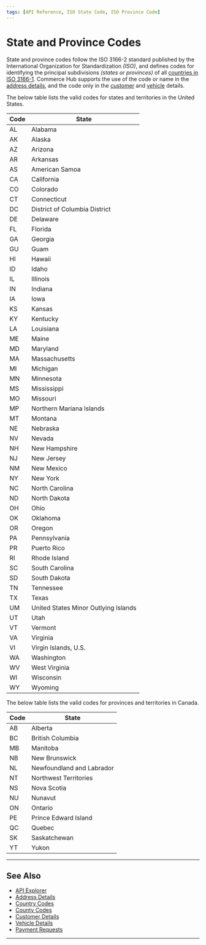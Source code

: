 ```yaml
---
tags: [API Reference, ISO State Code, ISO Province Code]
---
```


# State and Province Codes

State and province codes follow the ISO 3166-2 standard published by the International Organization for Standardization *(ISO)*, and defines codes for identifying the principal subdivisions *(states or provinces)* of all [countries in ISO 3166-1](?path=docs/Resources/Master-Data/Country-Code.md). Commerce Hub supports the use of the code or name in the [address details](?path=docs/Resources/Master-Data/Address.md), and the code only in the [customer](?path=docs/Resources/Master-Data/Customer-Details.md) and [vehicle](?path=docs/Resources/Master-Data/Vehicle-Details.md) details.

<!--
type: tab
title: United States, Canada
-->

The below table lists the valid codes for states and territories in the United States.

| Code | State |
| ----- | ----- |
| AL | Alabama |
| AK | Alaska |
| AZ | Arizona |
| AR | Arkansas |
| AS | American Samoa |
| CA | California |
| CO | Colorado |
| CT | Connecticut |
| DC | District of Columbia District |
| DE | Delaware |
| FL | Florida |
| GA | Georgia |
| GU | Guam |
| HI | Hawaii |
| ID | Idaho |
| IL | Illinois |
| IN | Indiana |
| IA | Iowa |
| KS | Kansas |
| KY | Kentucky |
| LA | Louisiana |
| ME | Maine |
| MD | Maryland |
| MA | Massachusetts |
| MI | Michigan |
| MN | Minnesota |
| MS | Mississippi |
| MO | Missouri |
| MP | Northern Mariana Islands |
| MT | Montana |
| NE | Nebraska |
| NV | Nevada |
| NH | New Hampshire |
| NJ | New Jersey |
| NM | New Mexico |
| NY | New York |
| NC | North Carolina |
| ND | North Dakota |
| OH | Ohio |
| OK | Oklahoma |
| OR | Oregon |
| PA | Pennsylvania |
| PR | Puerto Rico |
| RI | Rhode Island |
| SC | South Carolina |
| SD | South Dakota |
| TN | Tennessee |
| TX | Texas |
| UM | United States Minor Outlying Islands |
| UT | Utah |
| VT | Vermont |
| VA | Virginia |
| VI | Virgin Islands, U.S. |
| WA | Washington |
| WV | West Virginia |
| WI | Wisconsin |
| WY | Wyoming |

<!--
type: tab
-->

The below table lists the valid codes for provinces and territories in Canada.

| Code | State |
| ----- | ----- |
| AB | Alberta |
| BC | British Columbia |
| MB | Manitoba |
| NB | New Brunswick |
| NL | Newfoundland and Labrador |
| NT | Northwest Territories |
| NS | Nova Scotia |
| NU | Nunavut |
| ON | Ontario |
| PE | Prince Edward Island |
| QC | Quebec |
| SK | Saskatchewan |
| YT | Yukon |

<!-- type: tab-end -->

---

## See Also

- [API Explorer](../api/?type=post&path=/payments/v1/charges)
- [Address Details](?path=docs/Resources/Master-Data/Address.md)
- [Country Codes](?path=docs/Resources/Master-Data/Country-Code.md)
- [County Codes](?path=docs/Resources/Master-Data/County-Codes.md)
- [Customer Details](?path=docs/Resources/Master-Data/Customer-Details.md)
- [Vehicle Details](?path=docs/Resources/Master-Data/Vehicle-Details.md)
- [Payment Requests](?path=docs/Resources/API-Documents/Payments/Payments.md)

---
